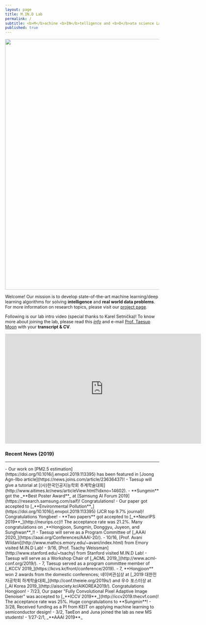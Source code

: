 ```yaml
---
layout: page
title: M.IN.D Lab
permalink: /
subtitle: <b>M</b>achine <b>IN</b>telligence and <b>D</b>ata science Laboratory
published: true
---
```

<img src="img/front.png" width="820" align="center"/>

Welcome! Our mission is to develop state-of-the-art machine learning/deep learning algorithms for solving **intelligence** and **real world data problems**. For more information on research topics, please visit our [project page](projects/project). 

Following is our lab intro video (special thanks to Karel Setnička)! To know more about joining the lab, please read this [*info*](info.md) and e-mail [Prof. Taesup Moon](people/pi.md) with your **transcript & CV**. 
<iframe src="https://player.vimeo.com/video/257239184" width="640" height="360" frameborder="0" webkitallowfullscreen mozallowfullscreen allowfullscreen></iframe>

### Recent News (2019)
<hr>
- Our work on [PM2.5 estimation](https://doi.org/10.1016/j.envpol.2019.113395) has been featured in [Joong Agn-Ilbo article](https://news.joins.com/article/23636437)!
- Taesup will give a tutorial at [(사)한국인공지능학회 추계학술대회](http://www.aitimes.kr/news/articleView.html?idxno=14602).
- **Sungmin** got the _**Best Poster Award**_ at [Samsung AI Forum 2019](https://research.samsung.com/saif)! Congratulations!
- Our paper got accepted to [_**Environmental Pollution**_](https://doi.org/10.1016/j.envpol.2019.113395) (JCR top 9.7% journal)! Congratulations Yongbee!
- **Two papers** got accepted to [_**NeurIPS 2019**_](http://neurips.cc)!! The acceptance rate was 21.2%. Many congratulations on _**Hongjoon, Sungmin, Donggyu, Juyeon, and Sunghwan**_!!
- Taesup will serve as a Program Committee of [_AAAI 2020_](https://aaai.org/Conferences/AAAI-20/).
- 10/16, [Prof. Avani Wildani](http://www.mathcs.emory.edu/~avani/index.html) from Emory visited M.IN.D Lab!
- 9/16, [Prof. Tsachy Weissman](http://www.stanford.edu/~tsachy) from Stanford visited M.IN.D Lab!
- Taesup will serve as a Workshop Chair of [_ACML 2019_](http://www.acml-conf.org/2019/).
- 7, Taesup served as a program committee member of [_KCCV 2019_](https://kcvs.kr/front/conference/2019).
- 7, **Hongjoon** won 2 awards from the domestic conferences; 네이버관심상 at [_2019 대한전자공학회 하계학술대회_](http://conf.theieie.org/2019s/) and 우수 포스터상 at [_AI Korea 2019_](http://aisociety.kr/AIKOREA2019/). Congratulations Hongjoon!
- 7/23, Our paper "Fully Convolutional Pixel Adaptive Image Denoiser" was accepted to [_**ICCV 2019**_](http://iccv2019.thecvf.com)! The acceptance rate was 25%. Huge congratulations to **Sungmin**!
- 3/28, Received funding as a PI from KEIT on applying machine learning to semiconductor design!
- 3/2, TaeEon and Juna joined the lab as new MS students!
- 1/27-2/1, _**AAAI 2019**_
